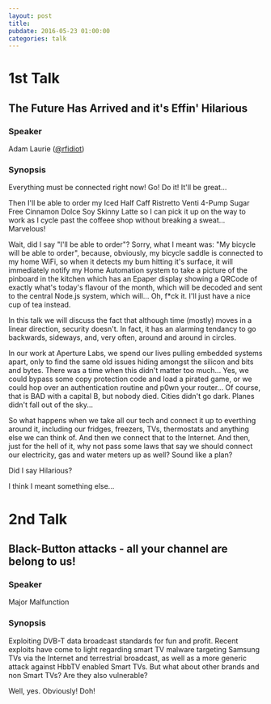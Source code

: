 ```yaml
---
layout: post
title: 
pubdate: 2016-05-23 01:00:00
categories: talk
---
```


# 1st Talk

## The Future Has Arrived and it's Effin' Hilarious

### Speaker

Adam Laurie ([@rfidiot](https://twitter.com/rfidiot))

### Synopsis

Everything must be connected right now! Go! Do it! It'll be great...

Then I'll be able to order my Iced Half Caff Ristretto Venti 4-Pump Sugar Free Cinnamon Dolce Soy Skinny Latte so I can pick it up on the way to work as I cycle past the coffeee shop without breaking a sweat... Marvelous!

Wait, did I say "I'll be able to order"? Sorry, what I meant was: "My bicycle will be able to order", because, obviously, my bicycle saddle is connected to my home WiFi, so when it detects my bum hitting it's surface, it will immediately notify my Home Automation system to take a picture of the pinboard in the kitchen which has an Epaper display showing a QRCode of exactly what's today's flavour of the month, which will be decoded and sent to the central Node.js system, which will... Oh, f*ck it. I'll just have a nice cup of tea instead.

In this talk we will discuss the fact that although time (mostly) moves in a linear direction, security doesn't. In fact, it has an alarming tendancy to go backwards, sideways, and, very often, around and around in circles.

In our work at Aperture Labs, we spend our lives pulling embedded systems apart, only to find the same old issues hiding amongst the silicon and bits and bytes. There was a time when this didn't matter too much... Yes, we could bypass some copy protection code and load a pirated game, or we could hop over an authentication routine and p0wn your router... Of course, that is BAD with a capital B, but nobody died. Cities didn't go dark. Planes didn't fall out of the sky...

So what happens when we take all our tech and connect it up to everthing around it, including our fridges, freezers, TVs, thermostats and anything else we can think of. And then we connect that to the Internet. And then, just for the hell of it, why not pass some laws that say we should connect our electricity, gas and water meters up as well? Sound like a plan?

Did I say Hilarious?

I think I meant something else...


# 2nd Talk

## Black-Button attacks - all your channel are belong to us!

### Speaker

Major Malfunction

### Synopsis

Exploiting DVB-T data broadcast standards for fun and profit. Recent
exploits have come to light regarding smart TV malware targeting Samsung
TVs via the Internet and terrestrial broadcast, as well as a more
generic attack against HbbTV enabled Smart TVs. But what about other
brands and non Smart TVs? Are they also vulnerable?

Well, yes. Obviously! Doh!

